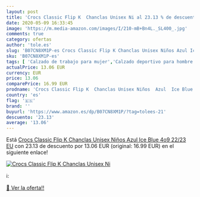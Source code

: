 ```yaml
---
layout: post
title: 'Crocs Classic Flip K  Chanclas Unisex Ni al 23.13 % de descuento'
date: 2020-05-09 16:33:45
image: 'https://m.media-amazon.com/images/I/210-mB+Bn4L._SL400_.jpg'
comments: true
category: ofertas
author: 'tole.es'
slug: 'B07CN8XM1P-es Crocs Classic Flip K Chanclas Unisex Niños Azul Ice Blue...'
sku: 'B07CN8XM1P-es'
tags: [ 'Calzado de trabajo para mujer','Calzado deportivo para hombre','Calzado sanitario y de hostelería para mujer','Chanclas y sandalias de piscina para hombre','Sandalias y chanclas para niña','Zapatillas y calzado deportivo para hombre','Zapatos','Zapatos para hombre','Zapatos para mujer','Zapatos para niñas pequeñas','Zapatos y complementos','Zuecos sanitarios y de hostelería para mujer','Zuecos y mules para hombre','chanclas', ]
actualPrice: 13.06 EUR
currency: EUR
price: 13.06
comparePrice: 16.99 EUR
prodname: 'Crocs Classic Flip K  Chanclas Unisex Niños  Azul  Ice Blue 4o9   22/23 EU'
country: 'es'
flag: '🇪🇸'
brand: ''
buyurl: 'https://www.amazon.es/dp/B07CN8XM1P/?tag=tolees-21'
descuento: '23.13'
average: '13.06'
---
```


Está [Crocs Classic Flip K  Chanclas Unisex Niños  Azul  Ice Blue 4o9   22/23 EU](https://www.amazon.es/dp/B07CN8XM1P/?tag=tolees-21) con 23.13 de descuento por 13.06 EUR (original: 16.99 EUR) en el siguiente enlace!

[![Crocs Classic Flip K  Chanclas Unisex Ni](https://m.media-amazon.com/images/I/210-mB+Bn4L._SL400_.jpg)](https://www.amazon.es/dp/B07CN8XM1P/?tag=tolees-21)

ℹ️:


[🛒 Ver la oferta!!](https://www.amazon.es/dp/B07CN8XM1P/?tag=tolees-21)
